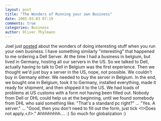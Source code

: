 ```yaml
---
layout: post
title: "The Wonders of Running your own Business"
date: 2005-03-03 07:19
comments: true
categories: Business
author: Oliver Thylmann
---
```



Joel just [posted](http://www.joelonsoftware.com/items/2005/03/02.html) about the wonders of doing interesting stuff when you run your own business. I have something similarly &quot;interesting&quot; that happened to me ordering a Dell Server. At the time I had a business in belgium, but lived in Germany, hosting all our servers in the US. So we talked to Dell, actually having to talk to Dell in Belgium was the first experience. Then we thought we'd just buy a server in the US, nope, not possible. We couldn't buy in Germany either. We needed to buy the server in Belgium. In the end, we bought one in Belgium, took it to Germany, installed everything, made it ready for shipment, and then shipped it to the US. We had loads of problems at US customs with a form not having been filled out. Nobody from Dell or DHL could help us at the beginning, until we found somebody from DHL who said something like: &quot;That's a standard pc right?&quot; ... &quot;Yes. A server.&quot; ... &quot;Good, then you don't need to fill out the form, just tick &lt;I&gt;Does not apply.&lt;/I&gt;.&quot; Ahhhhhhhh.... :) So much for globalization :)


